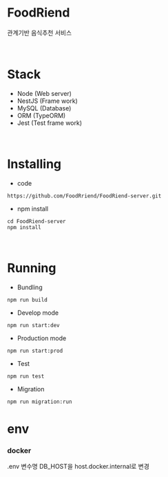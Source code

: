 # FoodRiend

관계기반 음식추천 서비스

<br>

# Stack

- Node (Web server)
- NestJS (Frame work)
- MySQL (Database)
- ORM (TypeORM)
- Jest (Test frame work)

<br>

# Installing

- code

```
https://github.com/FoodRriend/FoodRiend-server.git
```

- npm install

```
cd FoodRiend-server
npm install
```

<br>

# Running

- Bundling

```
npm run build
```

- Develop mode

```
npm run start:dev
```

- Production mode

```
npm run start:prod
```

- Test

```
npm run test
```

- Migration

```
npm run migration:run
```

# env

### docker

.env 변수명 DB_HOST을 host.docker.internal로 변경
